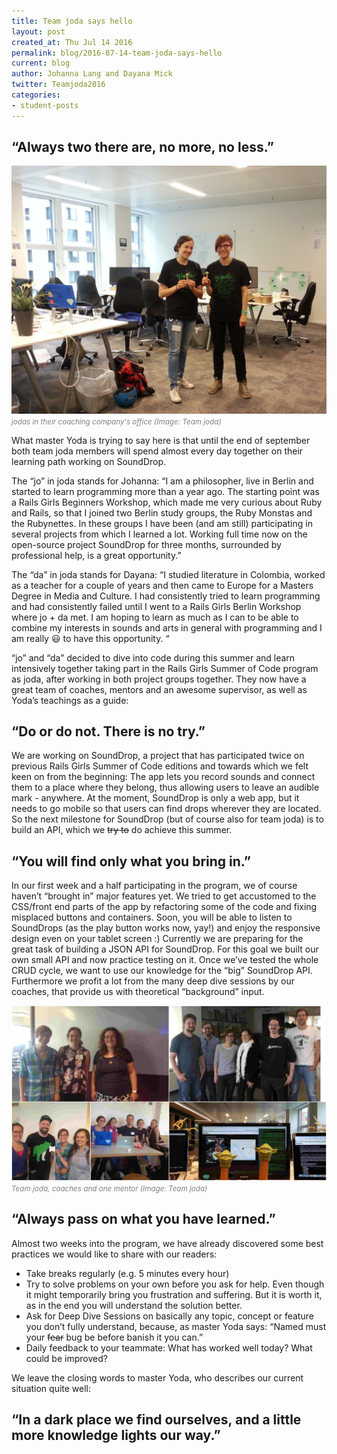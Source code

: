 ```yaml
---
title: Team joda says hello
layout: post
created_at: Thu Jul 14 2016
permalink: blog/2016-07-14-team-joda-says-hello
current: blog
author: Johanna Lang and Dayana Mick
twitter: Teamjoda2016
categories:
- student-posts
---
```




## “Always two there are, no more, no less.”
![Team Joda](/img/blog/2016/team_joda.jpg)<font color="grey"><small><i>jodas in their coaching company's office (Image: Team joda)</i></small></font>

What master Yoda is trying to say here is that until the end of september both team joda members will spend almost every day together on their learning path working on SoundDrop.

The “jo” in joda stands for Johanna:
“I am a philosopher, live in Berlin and started to learn programming more than a year ago. The starting point was a Rails Girls Beginners Workshop, which made me very curious about Ruby and Rails, so that I joined two Berlin study groups, the Ruby Monstas and the Rubynettes. In these groups I have been (and am still) participating in several projects from which I learned a lot. Working full time now on the open-source project SoundDrop for three months, surrounded by professional help, is a great opportunity.”

The “da” in joda stands for Dayana:
“I studied literature in Colombia, worked as a teacher for a couple of years and then came to Europe for a Masters Degree in Media and Culture. I had consistently tried to learn programming and had consistently failed until I went to a Rails Girls Berlin Workshop where jo + da met. I am hoping to learn as much as I can to be able to combine my interests in sounds and arts in general with programming and I am really 😃
to have this opportunity. “

“jo” and “da”  decided to dive into code during this summer and learn intensively together taking part in the Rails Girls Summer of Code program as joda, after working in both project groups together. They now have a great team of coaches, mentors and an awesome supervisor, as well as Yoda’s teachings as a guide:

## “Do or do not. There is no try.”
We are working on SoundDrop, a project that has participated twice on previous Rails Girls Summer of Code editions and towards which we felt keen on from the beginning: The app lets you record sounds and connect them to a place where they belong, thus allowing users to leave an audible mark - anywhere. At the moment, SoundDrop is only a web app, but it needs to go mobile so that users can find drops wherever they are located. So the next milestone for SoundDrop (but of course also for team joda) is to build an API, which we ~~try to~~ do achieve this summer.

## “You will find only what you bring in.”
In our first week and a half participating in the program, we of course haven’t “brought in” major features yet. We tried to get accustomed to the CSS/front end parts of the app by refactoring some of the code and fixing misplaced buttons and containers. Soon, you will be able to listen to SoundDrops (as the play button works now, yay!) and enjoy the responsive design even on your tablet screen :)
Currently we are preparing for the great task of building a JSON API for SoundDrop. For this goal we built our own small API and now practice testing on it. Once we’ve tested the whole CRUD cycle, we want to use our knowledge for the “big” SoundDrop API.
Furthermore we profit a lot from the many deep dive sessions by our coaches, that provide us with theoretical “background” input.

![Team joda](/img/blog/2016/team_joda_collage.jpg)<font color="grey"><small><i>Team joda, coaches and one mentor (Image: Team joda)</i></small></font>


## “Always pass on what you have learned.”

Almost two weeks into the program, we have already discovered some best practices we would like to share with our readers:

* Take breaks regularly (e.g. 5 minutes every hour)
* Try to solve problems on your own before you ask for help. Even though it might temporarily bring you frustration and suffering. But it is worth it, as in the end you will understand the solution better.
* Ask for Deep Dive Sessions on basically any topic, concept or feature you don’t fully understand, because, as master Yoda says: “Named must your ~~fear~~ bug be before banish it you can.”
* Daily feedback to your teammate: What has worked well today? What could be improved?

We leave the closing words to master Yoda, who describes our current situation quite well:
## “In a dark place we find ourselves, and a little more knowledge lights our way.”
